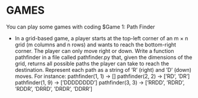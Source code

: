 # GAMES
You can play some games with coding
$Game 1: Path Finder
  +  In a grid-based game, a player starts at the top-left corner of an m × n grid (m columns and n rows) and wants to reach the bottom-right corner. The player can only move right or down. Write a function pathfinder in a file called pathfinder.py that, given the dimensions of the grid, returns all possible paths the player can take to reach the destination. Represent each path as a string of ’R’ (right) and ’D’ (down) moves.
For instance:
pathfinder(1, 1) -> []
pathfinder(2, 2) -> [’RD’, ’DR’]
pathfinder(1, 9) -> [’DDDDDDDD’]
pathfinder(3, 3) -> [’RRDD’, ’RDRD’, ’RDDR’, ’DRRD’, ’DRDR’, ’DDRR’]
